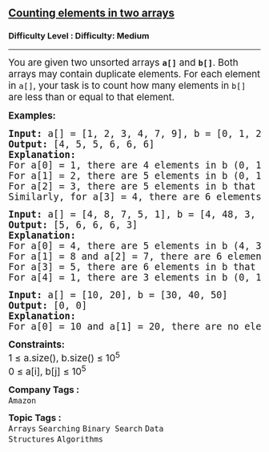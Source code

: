 <h2><a href="https://www.geeksforgeeks.org/problems/counting-elements-in-two-arrays/1?page=26&sortBy=submissions">Counting elements in two arrays</a></h2><h3>Difficulty Level : Difficulty: Medium</h3><hr><div class="problems_problem_content__Xm_eO"><p><span style="font-size: 14pt;">You are given two unsorted arrays <strong><code>a[]</code></strong> and <strong><code>b[]</code></strong>. Both arrays may contain duplicate elements. For each element in <code>a[]</code>, your task is to count how many elements in <code>b[]</code> are less than or equal to that element.</span></p>
<p><span style="font-size: 14pt;"><strong>Examples:</strong></span></p>
<pre><span style="font-size: 14pt;"><strong>Input:</strong> a[] = [1, 2, 3, 4, 7, 9], b = [0, 1, 2, 1, 1, 4]
<strong>Output: </strong>[4, 5, 5, 6, 6, 6]<strong>
Explanation: </strong>
For a[0] = 1, there are 4 elements in b (0, 1, 1, 1) that are ≤ 1.
For a[1] = 2, there are 5 elements in b (0, 1, 1, 1, 2) that are ≤ 2.
For a[2] = 3, there are 5 elements in b that are ≤ 3.
Similarly, for a[3] = 4, there are 6 elements in b that are ≤ 4, and for a[4] = 7 and a[5] = 9, there are also 6 elements in b that are ≤ 7 and ≤ 9, respectively.</span></pre>
<pre><span style="font-size: 14pt;"><strong>Input:</strong> a[] = [4, 8, 7, 5, 1], b = [4, 48, 3, 0, 1, 1, 5]
<strong>Output: </strong>[5, 6, 6, 6, 3]
<strong>Explanation: <br></strong>For a[0] = 4, there are 5 elements in b (4, 3, 0, 1, 1) that are ≤ 4.
For a[1] = 8 and a[2] = 7, there are 6 elements in b that are ≤ 8 and ≤ 7.
For a[3] = 5, there are 6 elements in b that are ≤ 5.
For a[4] = 1, there are 3 elements in b (0, 1, 1) that are ≤ 1.</span></pre>
<pre><span style="font-size: 14pt;"><strong>Input:</strong> a[] = [10, 20], b = [30, 40, 50]
<strong>Output: </strong>[0, 0]
<strong>Explanation: <br></strong>For a[0] = 10 and a[1] = 20, there are no elements in b that are less than or equal to 10 or 20. Hence, the output is [0, 0].</span></pre>
<p><span style="font-size: 14pt;"><strong>Constraints:</strong><br>1 ≤ a.size(), b.size() ≤ 10<sup>5</sup><br>0 ≤ a[i], b[j] ≤ 10<sup>5</sup></span></p></div><p><span style=font-size:18px><strong>Company Tags : </strong><br><code>Amazon</code>&nbsp;<br><p><span style=font-size:18px><strong>Topic Tags : </strong><br><code>Arrays</code>&nbsp;<code>Searching</code>&nbsp;<code>Binary Search</code>&nbsp;<code>Data Structures</code>&nbsp;<code>Algorithms</code>&nbsp;